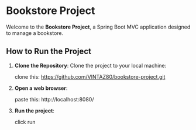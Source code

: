 # Bookstore Project

Welcome to the **Bookstore Project**, a Spring Boot MVC application designed to manage a bookstore.

## How to Run the Project

1. **Clone the Repository**:
    Clone the project to your local machine:

    clone this: https://github.com/VINTAZ80/bookstore-project.git

2. **Open a web browser**:
   
    paste this: http://localhost:8080/

3. **Run the project**:

    click run


